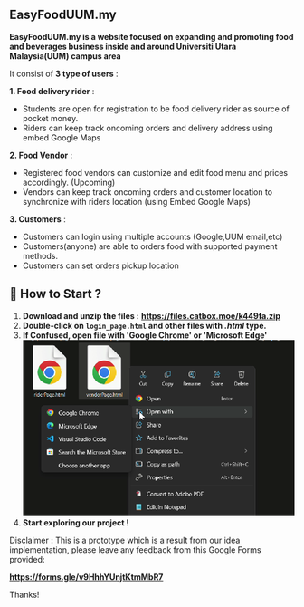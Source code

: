 ## EasyFoodUUM.my 

**EasyFoodUUM.my is a website focused on expanding and promoting food and beverages business inside and around Universiti Utara Malaysia(UUM) campus area**

It consist of **3 type of users** :

**1. Food delivery rider** :

* Students are open for registration to be food delivery rider as source of pocket money.
* Riders can keep track oncoming orders and delivery address using embed Google Maps 

**2. Food Vendor** :

* Registered food vendors can customize and edit food menu and prices accordingly. (Upcoming)
* Vendors can keep track oncoming orders and customer location to synchronize with riders location (using Embed Google Maps)

**3. Customers** :

* Customers can login using multiple accounts (Google,UUM email,etc)
* Customers(anyone) are able to orders food with supported payment methods.
* Customers can set orders pickup location

## 👣 How to Start ?

1. **Download and unzip the files :**
**https://files.catbox.moe/k449fa.zip**
2. **Double-click on `login_page.html` and other files with *.html* type.**
3. **If Confused, open file with 'Google Chrome' or 'Microsoft Edge'**
![open with browser](open_files.png)
4. **Start exploring our project !**


Disclaimer : This is a prototype which is a result from our idea implementation, please leave any feedback from this Google Forms provided:

**https://forms.gle/v9HhhYUnjtKtmMbR7**

Thanks!
